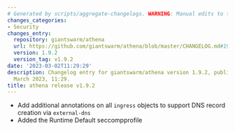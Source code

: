 ```yaml
---
# Generated by scripts/aggregate-changelogs. WARNING: Manual edits to this files will be overwritten.
changes_categories:
- Security
changes_entry:
  repository: giantswarm/athena
  url: https://github.com/giantswarm/athena/blob/master/CHANGELOG.md#192---2023-03-02
  version: 1.9.2
  version_tag: v1.9.2
date: '2023-03-02T11:29:29'
description: Changelog entry for giantswarm/athena version 1.9.2, published on 02
  March 2023, 11:29.
title: athena release v1.9.2
---
```


- Add additional annotations on all `ingress` objects to support DNS record creation via `external-dns`
- Added the Runtime Default seccompprofile
